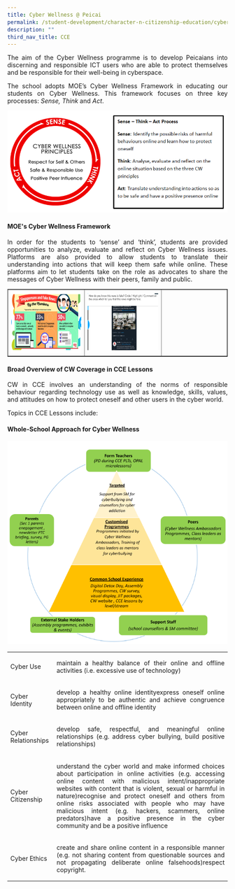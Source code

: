 ```yaml
---
title: Cyber Wellness @ Peicai
permalink: /student-development/character-n-citizenship-education/cyber-wellness/
description: ""
third_nav_title: CCE
---
```

<p><p align="justify">The aim of the Cyber Wellness programme is to develop Peicaians into discerning and responsible ICT users who are able to protect themselves and be responsible for their well-being in cyberspace.</p>
<p><p align="justify">The school adopts MOE&rsquo;s Cyber Wellness Framework in educating our students on Cyber Wellness. This framework focuses on three key processes: <em>Sense, Think</em>&nbsp;and&nbsp;<em>Act</em>.</p>
<img src="/images/CyberWellness.png">
<h4><strong>MOE's Cyber Wellness Framework</strong></h4>
<p><p align="justify">In order for the students to &lsquo;sense&rsquo; and &lsquo;think&rsquo;, students are provided opportunities to analyze, evaluate and reflect on Cyber Wellness issues. Platforms are also provided to allow students to translate their understanding into actions that will keep them safe while online. These platforms aim to let students take on the role as advocates to share the messages of Cyber Wellness with their peers, family and public.&nbsp;</p>
<table style="border-collapse: collapse; width: 100%;" border="1">
<tbody>
<tr>
<td style="width: 35%;"><img src="/images/cw1.png"></td>
<td style="width: 35%;"><img src="/images/cw2.png"></td>
<td style="width: 30%;"> </td>
</tr>
</tbody>
</table>
<h4><strong>Broad Overview of CW Coverage in CCE Lessons</strong></h4>
<p><p align="justify">CW in CCE involves an understanding of the norms of responsible behaviour regarding technology use as well as knowledge, skills, values, and attitudes on how to protect oneself and other users in the cyber world.&nbsp;</p>
<p>Topics in CCE Lessons include:</p>
<h4><strong>Whole-School Approach for Cyber Wellness</strong></h4>
<img src="/images/cw3.png">
<table>
<tbody>
<tr>
<td>Cyber Use</td>
<td><p align="justify">maintain a healthy balance of their online and offline activities (i.e. excessive use of technology)
<tr>
<td>Cyber Identity</td>
<td><p align="justify">develop a healthy online identityexpress oneself online appropriately to be authentic and achieve congruence between online and offline identity
<tr>
<td>Cyber Relationships</td>
<td><p align="justify">develop safe, respectful, and meaningful online relationships (e.g. address cyber bullying, build positive relationships)
<tr>
<td>Cyber Citizenship</td>
<td><p align="justify">understand the cyber world and make informed choices about participation in online activities (e.g. accessing online content with malicious intent/inappropriate websites with content that is violent, sexual or harmful in nature)recognise and protect oneself and others from online risks associated with people who may have malicious intent (e.g. hackers, scammers, online predators)have a positive presence in the cyber community and be a positive influence
<tr>
<td>Cyber Ethics</td>
<td><p align="justify">create and share online content in a responsible manner (e.g. not sharing content from questionable sources and not propagating deliberate online falsehoods)respect copyright.